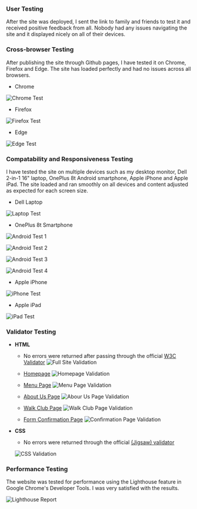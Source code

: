 ### User Testing
After the site was deployed, I sent the link to family and friends to test it and received positive feedback from all. Nobody had any issues navigating the site and it displayed nicely on all of their devices.

### Cross-browser Testing
After publishing the site through Github pages, I have tested it on Chrome, Firefox and Edge. The site has loaded perfectly and had no issues across all browsers.

- Chrome

![Chrome Test](https://github.com/adamgilroy22/happy-dog-cafe/blob/main/documentation/testing/chrome.png)

- Firefox

![Firefox Test](https://github.com/adamgilroy22/happy-dog-cafe/blob/main/documentation/testing/firefox.png)

- Edge

![Edge Test](https://github.com/adamgilroy22/happy-dog-cafe/blob/main/documentation/testing/edge.png)

### Compatability and Responsiveness Testing
I have tested the site on multiple devices such as my desktop monitor, Dell 2-in-1 16" laptop, OnePlus 8t Android smartphone, Apple iPhone and Apple iPad. The site loaded and ran smoothly on all devices and content adjusted as expected for each screen size.

- Dell Laptop

![Laptop Test](https://github.com/adamgilroy22/happy-dog-cafe/blob/main/documentation/testing/laptop-test.png)

- OnePlus 8t Smartphone

![Android Test 1](https://github.com/adamgilroy22/happy-dog-cafe/blob/main/documentation/testing/android-test-1.jpg)

![Android Test 2](https://github.com/adamgilroy22/happy-dog-cafe/blob/main/documentation/testing/android-test-2.jpg)

![Android Test 3](https://github.com/adamgilroy22/happy-dog-cafe/blob/main/documentation/testing/android-test-3.jpg)

![Android Test 4](https://github.com/adamgilroy22/happy-dog-cafe/blob/main/documentation/testing/android-test-4.jpg)

- Apple iPhone

![iPhone Test](https://github.com/adamgilroy22/happy-dog-cafe/blob/main/documentation/testing/iphone-test.jpg)

- Apple iPad

![iPad Test](https://github.com/adamgilroy22/happy-dog-cafe/blob/main/documentation/testing/ipad-test.png)

### Validator Testing 

- __HTML__
    - No errors were returned after passing through the official [W3C Validator](https://validator.w3.org/nu/?doc=https%3A%2F%2Fadamgilroy22.github.io%2Fhappy-dog-cafe%2F)
    ![Full Site Validation](https://github.com/adamgilroy22/happy-dog-cafe/blob/main/documentation/testing/site-validation.png)

    - [Homepage](https://validator.w3.org/nu/?doc=https://adamgilroy22.github.io/happy-dog-cafe/index.html)
    ![Homepage Validation](https://github.com/adamgilroy22/happy-dog-cafe/blob/main/documentation/testing/home-validation.png)

    - [Menu Page](https://validator.w3.org/nu/?doc=https://adamgilroy22.github.io/happy-dog-cafe/menu.html)
    ![Menu Page Validation](https://github.com/adamgilroy22/happy-dog-cafe/blob/main/documentation/testing/cafe-menu-validation.png)

    - [About Us Page](https://validator.w3.org/nu/?doc=https://adamgilroy22.github.io/happy-dog-cafe/about-us.html)
    ![Abour Us Page Validation](https://github.com/adamgilroy22/happy-dog-cafe/blob/main/documentation/testing/about-us-validation.png)

    - [Walk Club Page](https://validator.w3.org/nu/?doc=https://adamgilroy22.github.io/happy-dog-cafe/walk-club.html)
    ![Walk Club Page Validation](https://github.com/adamgilroy22/happy-dog-cafe/blob/main/documentation/testing/walk-club-validation.png)

    - [Form Confirmation Page](https://validator.w3.org/nu/?doc=https://adamgilroy22.github.io/happy-dog-cafe/walk-club.html)
    ![Confirmation Page Validation](https://github.com/adamgilroy22/happy-dog-cafe/blob/main/documentation/testing/confirmation-validation.png)

- __CSS__
    - No errors were returned through the official [(Jigsaw) validator](https://validator.w3.org/nu/?doc=https%3A%2F%2Fadamgilroy22.github.io%2Fhappy-dog-cafe)
    
    ![CSS Validation](https://github.com/adamgilroy22/happy-dog-cafe/blob/main/documentation/testing/css-validation.png)

### Performance Testing

The website was tested for performance using the Lighthouse feature in Google Chrome's Developer Tools. I was very satisfied with the results.

![Lighthouse Report](https://github.com/adamgilroy22/happy-dog-cafe/blob/c8687c647ade05b497a1563a77357e69c2d33322/assets/images/readme-images/lighthouse-report.png)